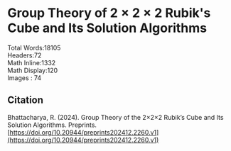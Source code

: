 # Group Theory of 2 $\times$ 2 $\times$ 2 Rubik's Cube and Its Solution Algorithms 


Total Words:18105  <br/>
Headers:72  <br/>
Math Inline:1332  <br/>
Math Display:120  <br/>
Images : 74


## Citation

Bhattacharya,  R. (2024). Group Theory of the 2×2×2 Rubik’s Cube and Its Solution Algorithms. Preprints. [https://doi.org/10.20944/preprints202412.2260.v1](https://doi.org/10.20944/preprints202412.2260.v1)
